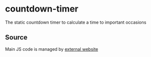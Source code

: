 # countdown-timer
The static countdown timer to calculate a time to important occasions

## Source

Main JS code is managed by [external website](https://dash.elfsight.com/widget/36f0a671-3957-481d-a5d5-41394aa63e9b)
